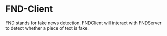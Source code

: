 # FND-Client
FND stands for fake news detection. FNDClient will interact with FNDServer to detect whether a piece of text is fake.
